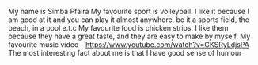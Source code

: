 My name is Simba Pfaira
My favourite sport is volleyball. I like it because I am good at it and you can play it almost anywhere, be it a sports field, the beach, in a pool e.t.c
My favourite food is chicken strips. I like them because they have a great taste, and they are easy to make by myself.
My favourite music video - https://www.youtube.com/watch?v=GKSRyLdjsPA
The most interesting fact about me is that I have good sense of humour
